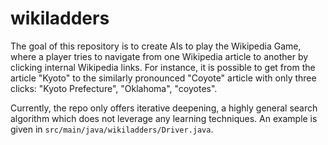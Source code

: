 # wikiladders

The goal of this repository is to create AIs to play the Wikipedia Game, where a player tries to navigate from one Wikipedia article to another by clicking internal Wikipedia links. 
For instance, it is possible to get from the article "Kyoto" to the similarly pronounced "Coyote" article with only three clicks: "Kyoto Prefecture", "Oklahoma", "coyotes".

Currently, the repo only offers iterative deepening, a highly general search algorithm which does not leverage any learning techniques. An example is given in ```src/main/java/wikiladders/Driver.java```.
